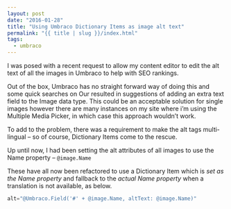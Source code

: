 ```yaml
---
layout: post
date: "2016-01-28"
title: "Using Umbraco Dictionary Items as image alt text"
permalink: "{{ title | slug }}/index.html"
tags:
  - umbraco
---
```


I was posed with a recent request to allow my content editor to edit the alt text of all the images in Umbraco to help with SEO rankings.

Out of the box, Umbraco has no straight forward way of doing this and some quick searches on Our resulted in suggestions of adding an extra text field to the Image data type. This could be an acceptable solution for single images however there are many instances on my site where i’m using the Multiple Media Picker, in which case this approach wouldn’t work.

To add to the problem, there was a requirement to make the alt tags multi-lingual – so of course, Dictionary Items come to the rescue.

Up until now, I had been setting the alt attributes of all images to use the Name property – `@image.Name`

These have all now been refactored to use a Dictionary Item which is _set as the Name property_ and fallback to the _actual Name property_ when a translation is not available, as below.

```csharp
alt="@Umbraco.Field('#' + @image.Name, altText: @image.Name)"
```
